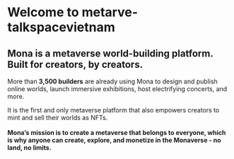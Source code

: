 # Welcome to metarve-talkspacevietnam

## **Mona is a metaverse world-building platform. Built for creators, by creators.**

More than **3,500 builders** are already using Mona to design and publish online worlds, launch immersive exhibitions, host electrifying concerts, and more. &#x20;

It is the first and only metaverse platform that also empowers creators to mint and sell their worlds as NFTs. \
\
**Mona’s mission is to create a metaverse that belongs to everyone, which is why anyone can create, explore, and monetize in the Monaverse - no land, no limits.**&#x20;
